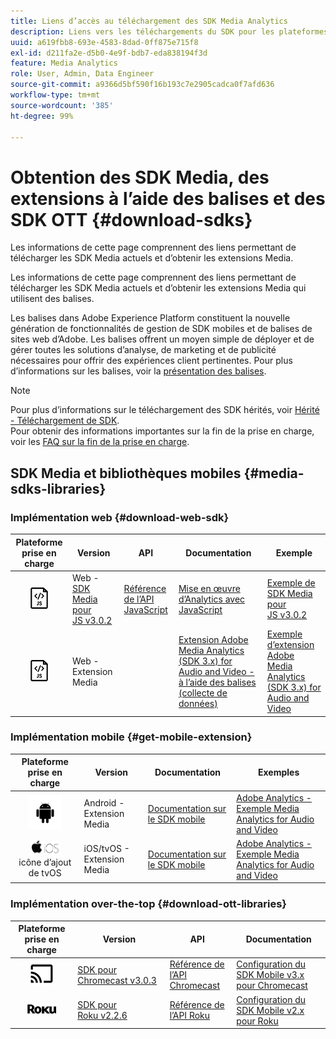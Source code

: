 ```yaml
---
title: Liens d’accès au téléchargement des SDK Media Analytics
description: Liens vers les téléchargements du SDK pour les plateformes disponibles, dont Android, iOS, JavaScript, Chromecast et Roku.
uuid: a619fbb8-693e-4583-8dad-0ff875e715f8
exl-id: d211fa2e-d5b0-4e9f-bdb7-eda838194f3d
feature: Media Analytics
role: User, Admin, Data Engineer
source-git-commit: a9366d5bf590f16b193c7e2905cadca0f7afd636
workflow-type: tm+mt
source-wordcount: '385'
ht-degree: 99%

---
```


# Obtention des SDK Media, des extensions à l’aide des balises et des SDK OTT {#download-sdks}

Les informations de cette page comprennent des liens permettant de télécharger les SDK Media actuels et d’obtenir les extensions Media.

Les informations de cette page comprennent des liens permettant de télécharger les SDK Media actuels et d’obtenir les extensions Media qui utilisent des balises.

Les balises dans Adobe Experience Platform constituent la nouvelle génération de fonctionnalités de gestion de SDK mobiles et de balises de sites web d’Adobe. Les balises offrent un moyen simple de déployer et de gérer toutes les solutions d’analyse, de marketing et de publicité nécessaires pour offrir des expériences client pertinentes. Pour plus d’informations sur les balises, voir la [présentation des balises](https://experienceleague.adobe.com/docs/platform-learn/data-collection/overview.html?lang=fr).


>[!NOTE]
>
>Pour plus d’informations sur le téléchargement des SDK hérités, voir [Hérité - Téléchargement de SDK](/help/legacy/legacy-download-sdks.md).<br>
>Pour obtenir des informations importantes sur la fin de la prise en charge, voir les [FAQ sur la fin de la prise en charge](/help/additional-resources/end-of-support-faqs.md).

## SDK Media et bibliothèques mobiles {#media-sdks-libraries}

### Implémentation web {#download-web-sdk}

| Plateforme prise en charge | Version |  API   |  Documentation  | Exemple |
|:---:|---|---|---|---|
| ![Icône JavaScript](assets/javascript-icon.png) | Web - [SDK Media pour JS v3.0.2](https://github.com/Adobe-Marketing-Cloud/media-sdks/releases/tag/js-v3.0.2) | [Référence de l’API JavaScript](https://adobe-marketing-cloud.github.io/media-sdks/reference/javascript_3x/index.html) | [Mise en œuvre d’Analytics avec JavaScript](/help/implementation/media-sdk/setup/web-implementation.md) | [Exemple de SDK Media pour JS v3.0.2](https://github.com/Adobe-Marketing-Cloud/media-sdks/tree/master/sdks/js/3.x) |
| ![Icône JavaScript](assets/javascript-icon.png) | Web - Extension Media |  | [Extension Adobe Media Analytics (SDK 3.x) for Audio and Video - à l’aide des balises (collecte de données)](https://experienceleague.adobe.com/docs/experience-platform/tags/extensions/adobe/media-analytics-3x/overview.html?lang=fr) | [Exemple d’extension Adobe Media Analytics (SDK 3.x) for Audio and Video](https://github.com/Adobe-Marketing-Cloud/media-sdks/tree/master/samples/launch/js/3.x) |

### Implémentation mobile {#get-mobile-extension}

| Plateforme prise en charge | Version | Documentation | Exemples |
|:---:|---|---|---|
| ![Icône Android](assets/android-icon.png) | Android - Extension Media | [Documentation sur le SDK mobile](https://developer.adobe.com/client-sdks/documentation/adobe-media-analytics/) | [Adobe Analytics - Exemple Media Analytics for Audio and Video](https://github.com/Adobe-Marketing-Cloud/media-sdks/tree/master/samples/launch/mobile/android) |
| ![Icône Apple iOS ](assets/ios-icon.png)<br> icône d’ajout de tvOS | iOS/tvOS - Extension Media | [Documentation sur le SDK mobile](https://developer.adobe.com/client-sdks/documentation/adobe-media-analytics/) | [Adobe Analytics - Exemple Media Analytics for Audio and Video](https://github.com/adobe/aepsdk-media-ios/tree/main/TestApp) |

### Implémentation over-the-top {#download-ott-libraries}

| Plateforme prise en charge | Version |  API   |  Documentation  |
|:---:|---|---|---|
| ![Icône Chromecast](assets/chromecast-icon.png) | [SDK pour Chromecast v3.0.3](https://github.com/Adobe-Marketing-Cloud/media-sdks/releases/tag/chromecast-v3.0.3) | [Référence de l’API Chromecast](https://adobe-marketing-cloud.github.io/media-sdks/reference/chromecast/) | [Configuration du SDK Mobile v3.x pour Chromecast](/help/implementation/media-sdk/setup/set-up-chromecast.md) |
| ![Icône Roku](assets/roku-icon.png) | [SDK pour Roku v2.2.6](https://github.com/Adobe-Marketing-Cloud/media-sdks/releases/tag/roku-v2.2.6) | [Référence de l’API Roku](/help/implementation/media-sdk/setup/set-up-roku.md) | [Configuration du SDK Mobile v2.x pour Roku](/help/implementation/media-sdk/setup/set-up-roku.md) |
